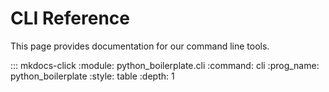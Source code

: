 # CLI Reference

This page provides documentation for our command line tools.

::: mkdocs-click
    :module: python_boilerplate.cli
    :command: cli
    :prog_name: python_boilerplate
    :style: table
    :depth: 1
